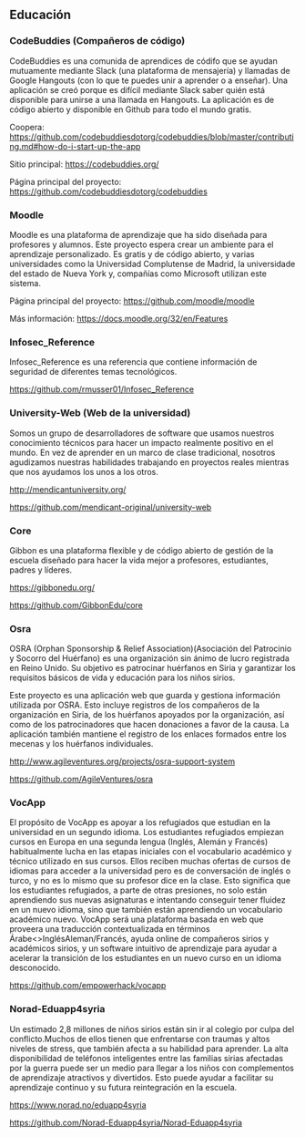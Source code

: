 ## Educación

### CodeBuddies (Compañeros de código)
CodeBuddies es una comunida de aprendices de códifo que se ayudan mutuamente mediante Slack (una plataforma de mensajería) y llamadas de Google Hangouts
(con lo que te puedes unir a aprender o a enseñar). Una aplicación se creó porque es difícil mediante Slack saber quién está disponible para unirse a una llamada en Hangouts.
La aplicación es de código abierto y disponible en Github para todo el mundo gratis.

Coopera: https://github.com/codebuddiesdotorg/codebuddies/blob/master/contributing.md#how-do-i-start-up-the-app 

Sitio principal: https://codebuddies.org/ 

Página principal del proyecto: https://github.com/codebuddiesdotorg/codebuddies 

### Moodle
Moodle es una plataforma de aprendizaje que ha sido diseñada para profesores y alumnos. Este proyecto espera 
crear un ambiente para el aprendizaje personalizado. Es gratis y de código abierto, y varias universidades como
la Universidad Complutense de Madrid, la universidade del estado de Nueva York y, compañías como Microsoft utilizan este sistema.

Página principal del proyecto: https://github.com/moodle/moodle

Más información: https://docs.moodle.org/32/en/Features


### Infosec_Reference

Infosec_Reference es una referencia que contiene información de seguridad de diferentes temas tecnológicos.

https://github.com/rmusser01/Infosec_Reference

### University-Web (Web de la universidad)

Somos un grupo de desarrolladores de software que usamos nuestros conocimiento técnicos para hacer un impacto realmente positivo en el mundo. En vez de aprender en un marco de clase tradicional, nosotros agudizamos nuestras habilidades trabajando en proyectos reales mientras que nos ayudamos los unos a los otros.

http://mendicantuniversity.org/

https://github.com/mendicant-original/university-web

### Core

Gibbon es una plataforma flexible y de código abierto de gestión de la escuela diseñado para hacer la vida mejor a profesores, estudiantes, padres y líderes. 

https://gibbonedu.org/

https://github.com/GibbonEdu/core

### Osra

OSRA (Orphan Sponsorship & Relief Association)(Asociación del Patrocinio y Socorro del Huérfano) es una organización sin ánimo de lucro registrada en Reino Unido. Su objetivo es patrocinar huérfanos en Siria y garantizar los requisitos básicos de vida y educación para los niños sirios.

Este proyecto es una aplicación web que guarda y gestiona información utilizada por OSRA. Esto incluye registros de los compañeros de la organización en Siria, de los huérfanos apoyados por la organización, así como de los patrocinadores que hacen donaciones a favor de la causa. La aplicación también mantiene el registro de los enlaces formados entre los mecenas y los huérfanos individuales.

http://www.agileventures.org/projects/osra-support-system

https://github.com/AgileVentures/osra

### VocApp

El propósito de VocApp es apoyar a los refugiados que estudian en la universidad en un segundo idioma. Los estudiantes refugiados empiezan cursos en Europa en una segunda lengua (Inglés, Alemán y Francés) habitualmente lucha en las etapas iniciales con el vocabulario académico y técnico utilizado en sus cursos. Ellos reciben muchas ofertas de cursos de idiomas para acceder a la universidad pero es de conversación de inglés o turco, y no es lo mismo que su profesor dice en la clase.
Esto significa que los estudiantes refugiados, a parte de otras presiones, no solo están aprendiendo sus nuevas asignaturas e intentando conseguir tener fluidez en un nuevo idioma, sino que también están aprendiendo un vocabulario académico nuevo. VocApp será una plataforma basada en web que proveera una traducción contextualizada en términos Árabe<>InglésAleman/Francés, ayuda online de compañeros sirios y académicos sirios, y un software intuitivo de aprendizaje para ayudar a acelerar la transición de los estudiantes en un nuevo curso en un idioma desconocido.

https://github.com/empowerhack/vocapp

### Norad-Eduapp4syria

Un estimado 2,8 millones de niños sirios están sin ir al colegio por culpa del conflicto.Muchos de ellos tienen que enfrentarse con traumas y altos niveles de stress, que también afecta a su habilidad para aprender.
La alta disponibilidad de teléfonos inteligentes entre las familias sirias afectadas por la guerra puede ser un medio para llegar a los niños con complementos de aprendizaje atractivos y divertidos. Esto puede ayudar a facilitar su aprendizaje continuo y su futura reintegración en la escuela.

https://www.norad.no/eduapp4syria

https://github.com/Norad-Eduapp4syria/Norad-Eduapp4syria

